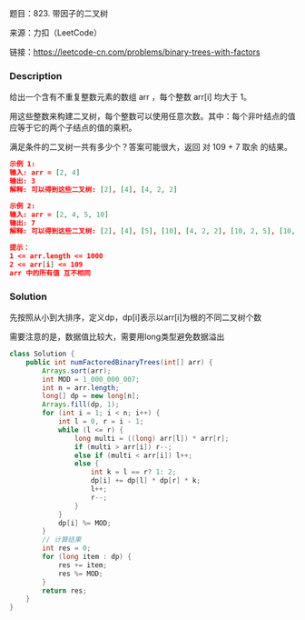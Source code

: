 题目：823. 带因子的二叉树

来源：力扣（LeetCode）

链接：https://leetcode-cn.com/problems/binary-trees-with-factors


### Description

给出一个含有不重复整数元素的数组 arr ，每个整数 arr[i] 均大于 1。

用这些整数来构建二叉树，每个整数可以使用任意次数。其中：每个非叶结点的值应等于它的两个子结点的值的乘积。

满足条件的二叉树一共有多少个？答案可能很大，返回 对 109 + 7 取余 的结果。

 ```json
 示例 1:
 输入: arr = [2, 4]
 输出: 3
 解释: 可以得到这些二叉树: [2], [4], [4, 2, 2]
 
 示例 2:
 输入: arr = [2, 4, 5, 10]
 输出: 7
 解释: 可以得到这些二叉树: [2], [4], [5], [10], [4, 2, 2], [10, 2, 5], [10, 5, 2].
 
 提示：
 1 <= arr.length <= 1000
 2 <= arr[i] <= 109
 arr 中的所有值 互不相同
 ```



### Solution

先按照从小到大排序，定义dp，dp[i]表示以arr[i]为根的不同二叉树个数

需要注意的是，数据值比较大，需要用long类型避免数据溢出

```java
class Solution {
    public int numFactoredBinaryTrees(int[] arr) {
        Arrays.sort(arr);
        int MOD = 1_000_000_007;
        int n = arr.length;
        long[] dp = new long[n];
        Arrays.fill(dp, 1);
        for (int i = 1; i < n; i++) {
            int l = 0, r = i - 1;
            while (l <= r) {
                long multi = ((long) arr[l]) * arr[r];
                if (multi > arr[i]) r--;
                else if (multi < arr[i]) l++;
                else {
                    int k = l == r? 1: 2;
                    dp[i] += dp[l] * dp[r] * k;
                    l++;
                    r--;
                }
            }
            dp[i] %= MOD;
        }
        // 计算结果
        int res = 0;
        for (long item : dp) {
            res += item;
            res %= MOD;
        }
        return res;
    }
}
```

